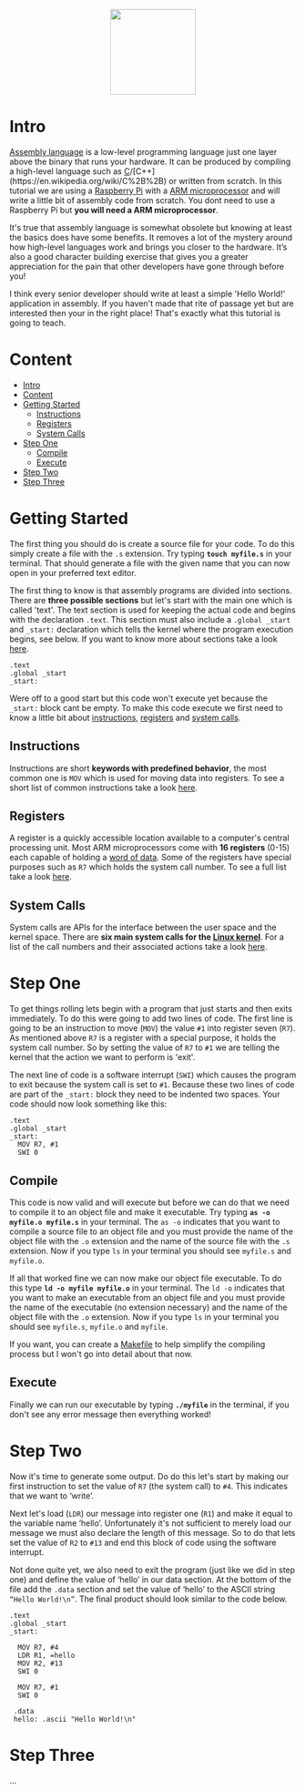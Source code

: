 <p align="center">
  <img width="150" height="150" src="https://github.com/jgphilpott/asmtut/blob/master/media/icon.gif">
</p>

# Intro

[Assembly language](https://en.wikipedia.org/wiki/Assembly_language) is a low-level programming language just one layer above the binary that runs your hardware. It can be produced by compiling a high-level language such as [C](https://en.wikipedia.org/wiki/C_(programming_language))/[C++](https://en.wikipedia.org/wiki/C%2B%2B) or written from scratch. In this tutorial we are using a [Raspberry Pi](https://www.raspberrypi.org/) with a [ARM microprocessor](https://en.wikipedia.org/wiki/ARM_architecture) and will write a little bit of assembly code from scratch. You dont need to use a Raspberry Pi but **you will need a ARM microprocessor**.

It's true that assembly language is somewhat obsolete but knowing at least the basics does have some benefits. It removes a lot of the mystery around how high-level languages work and brings you closer to the hardware. It’s also a good character building exercise that gives you a greater appreciation for the pain that other developers have gone through before you!

I think every senior developer should write at least a simple 'Hello World!' application in assembly. If you haven't made that rite of passage yet but are interested then your in the right place! That's exactly what this tutorial is going to teach.

# Content

 - [Intro](https://github.com/jgphilpott/asmtut#intro)
 - [Content](https://github.com/jgphilpott/asmtut#content)
 - [Getting Started](https://github.com/jgphilpott/asmtut#getting-started)
   - [Instructions]()
   - [Registers]()
   - [System Calls]()
 - [Step One]()
   - [Compile]()
   - [Execute]()
 - [Step Two]()
 - [Step Three]()

# Getting Started

The first thing you should do is create a source file for your code. To do this simply create a file with the `.s` extension. Try typing **`touch myfile.s`** in your terminal. That should generate a file with the given name that you can now open in your preferred text editor.

The first thing to know is that assembly programs are divided into sections. There are **three possible sections** but let's start with the main one which is called 'text'. The text section is used for keeping the actual code and begins with the declaration `.text`. This section must also include a `.global _start` and `_start:` declaration which tells the kernel where the program execution begins, see below. If you want to know more about sections take a look [here](https://github.com/jgphilpott/asmtut/tree/master/sections#sections).

```
.text
.global _start
_start:
```

Were off to a good start but this code won't execute yet because the `_start:` block cant be empty. To make this code execute we first need to know a little bit about [instructions](https://github.com/jgphilpott/asmtut#instructions), [registers](https://github.com/jgphilpott/asmtut#registers) and [system calls](https://github.com/jgphilpott/asmtut#system-calls).

## Instructions

Instructions are short **keywords with predefined behavior**, the most common one is `MOV` which is used for moving data into registers. To see a short list of common instructions take a look [here](https://github.com/jgphilpott/asmtut/tree/master/instructions#instructions).

## Registers

A register is a quickly accessible location available to a computer's central processing unit. Most ARM microprocessors come with **16 registers** (0-15) each capable of holding a [word of data](https://en.wikipedia.org/wiki/Word_(computer_architecture)). Some of the registers have special purposes such as `R7` which holds the system call number. To see a full list take a look [here](https://github.com/jgphilpott/asmtut/tree/master/registers#registers).

## System Calls

System calls are APIs for the interface between the user space and the kernel space. There are **six main system calls for the [Linux kernel](https://en.wikipedia.org/wiki/Linux_kernel)**. For a list of the call numbers and their associated actions take a look [here](https://github.com/jgphilpott/asmtut/tree/master/system#system-calls).

# Step One

To get things rolling lets begin with a program that just starts and then exits immediately. To do this were going to add two lines of code. The first line is going to be an instruction to move (`MOV`) the value `#1` into register seven (`R7`). As mentioned above `R7` is a register with a special purpose, it holds the system call number. So by setting the value of `R7` to `#1` we are telling the kernel that the action we want to perform is 'exit'.

The next line of code is a software interrupt (`SWI`) which causes the program to exit because the system call is set to `#1`. Because these two lines of code are part of the `_start:` block they need to be indented two spaces. Your code should now look something like this:

```
.text
.global _start
_start:
  MOV R7, #1
  SWI 0
```

## Compile

This code is now valid and will execute but before we can do that we need to compile it to an object file and make it executable. Try typing **`as -o myfile.o myfile.s`** in your terminal. The `as -o` indicates that you want to compile a source file to an object file and you must provide the name of the object file with the `.o` extension and the name of the source file with the `.s` extension. Now if you type `ls` in your terminal you should see `myfile.s` and `myfile.o`.

If all that worked fine we can now make our object file executable. To do this type **`ld -o myfile myfile.o`** in your terminal. The `ld -o` indicates that you want to make an executable from an object file and you must provide the name of the executable (no extension necessary) and the name of the object file with the `.o` extension. Now if you type `ls` in your terminal you should see `myfile.s`, `myfile.o` and `myfile`.

If you want, you can create a [Makefile](https://opensource.com/article/18/8/what-how-makefile) to help simplify the compiling process but I won't go into detail about that now.

## Execute

Finally we can run our executable by typing **`./myfile`** in the terminal, if you don't see any error message then everything worked!

# Step Two

Now it's time to generate some output. Do do this let's start by making our first instruction to set the value of `R7` (the system call) to `#4`. This indicates that we want to ‘write’.

Next let's load (`LDR`) our message into register one (`R1`) and make it equal to the variable name ‘hello’. Unfortunately it's not sufficient to merely load our message we must also declare the length of this message. So to do that lets set the value of `R2` to `#13` and end this block of code using the software interrupt.

Not done quite yet, we also need to exit the program (just like we did in step one) and define the value of ‘hello’ in our data section. At the bottom of the file add the `.data` section and set the value of ‘hello’ to the ASCII string `“Hello World!\n”`. The final product should look similar to the code below.

```
.text
.global _start
_start:

  MOV R7, #4
  LDR R1, =hello
  MOV R2, #13
  SWI 0

  MOV R7, #1
  SWI 0

 .data
 hello: .ascii "Hello World!\n"
```

# Step Three

...
